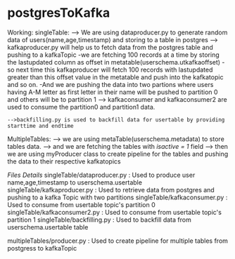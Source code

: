 # postgresToKafka


Working:
singleTable:
    --> We are using dataproducer.py to generate random data of users(name,age,timestamp) and storing to a table in postgres
    --> kafkaproducer.py will help us to fetch data from the postgres table and pushing to a kafkaTopic
        -we are fetching 100 records at a time by storing the lastupdated column as offset in metatable(userschema.utkafkaoffset)
        -so next time this kafkaproducer will fetch 100 records with lastupdated greater than this offset value in the metatable and push into the kafkatopic and so on.
        -And we are pushing the data into two partions where users having A-M letter as first letter in their name will be pushed to partition 0 and others will be to partition 1
    --> kafkaconsumer and kafkaconsumer2 are used to consume the partition0 and partition1 data.

    -->backfilling.py is used to backfill data for usertable by providing starttime and endtime


MultipleTables:
    --> we are using metaTable(userschema.metadata) to store tables data.
    --> and we are fetching the tables with *isactive = 1* field
    --> then we are using myProducer class to create pipeline for the tables and pushing the data to their respective kafkatopics


*Files Details*
singleTable/dataproducer.py   : Used to produce user name,age,timestamp to userschema.usertable
singleTable/kafkaproducer.py  : Used to retrieve data from postgres and pushing to a kafka Topic with two partitions
singleTable/kafkaconsumer.py  : Used to consume from usertable topic's partition 0
singleTable/kafkaconsumer2.py : Used to consume from usertable topic's partition 1
singleTable/backfilling.py    : Used to backfill data from userschema.usertable table 

multipleTables/producer.py    : Used to create pipeline for multiple tables from postgress to kafkaTopic